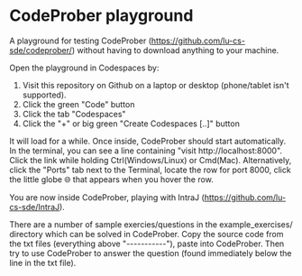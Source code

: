 # CodeProber playground

A playground for testing CodeProber (https://github.com/lu-cs-sde/codeprober/) without having to download anything to your machine.

Open the playground in Codespaces by:

1) Visit this repository on Github on a laptop or desktop (phone/tablet isn't supported).
2) Click the green "Code" button
3) Click the tab "Codespaces"
4) Click the "+" or big green "Create Codespaces [..]" button

It will load for a while. Once inside, CodeProber should start automatically. In the terminal, you can see a line containing "visit http://localhost:8000". Click the link while holding Ctrl(Windows/Linux) or Cmd(Mac). Alternatively, click the "Ports" tab next to the Terminal, locate the row for port 8000, click the little globe 🌐 that appears when you hover the row.

You are now inside CodeProber, playing with IntraJ (https://github.com/lu-cs-sde/IntraJ).

There are a number of sample exercies/questions in the example_exercises/ directory which can be solved in CodeProber.
Copy the source code from the txt files (everything above "-----------"), paste into CodeProber.
Then try to use CodeProber to answer the question (found immediately below the line in the txt file).
